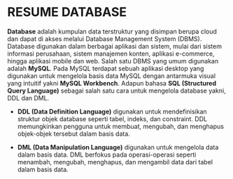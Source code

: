 # RESUME DATABASE

**Database** adalah kumpulan data terstruktur yang disimpan berupa cloud dan dapat di akses melalui Database Management System (DBMS). 
Database digunakan dalam berbagai aplikasi dan sistem, mulai dari sistem informasi perusahaan, sistem manajemen konten, aplikasi e-commerce, hingga aplikasi mobile dan web. 
Salah satu DBMS yang umum digunakan adalah **MySQL**. 
Pada MySQL terdapat sebuah aplikasi desktop yang digunakan untuk mengelola basis data MySQL dengan antarmuka visual yang intuitif yakni **MySQL Workbench**.
Adapun bahasa **SQL (Structured Query Language)** sebagai salah satu cara untuk mengelola database yakni, DDL dan DML.

- **DDL (Data Definition Language)** digunakan untuk mendefinisikan struktur objek database seperti tabel, indeks, dan constraint. DDL memungkinkan pengguna untuk membuat, mengubah, dan menghapus objek-objek tersebut dalam basis data.

- **DML (Data Manipulation Language)** digunakan untuk mengelola data dalam basis data. DML berfokus pada operasi-operasi seperti menambah, mengubah, menghapus, dan mengambil data dari tabel dalam basis data.